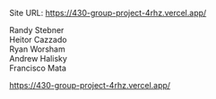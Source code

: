 Site URL: https://430-group-project-4rhz.vercel.app/

Randy Stebner  
Heitor Cazzado  
Ryan Worsham  
Andrew Halisky  
Francisco Mata

https://430-group-project-4rhz.vercel.app/
